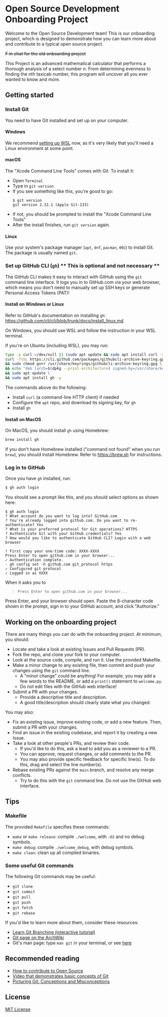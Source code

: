 # Open Source Development Onboarding Project <!-- omit in toc -->

Welcome to the Open Source Development team! This is our onboarding project, which is designed to demonstrate how you can learn more about and contribute to a typical open source project.

~~F in chat for the old onboarding project~~

This Project is an advanced mathematical calculator that performs a thorough analysis of a select number *n*. From determining evenness to finding the *n*th taxicab number, this program will uncover all you ever wanted to know and more.

## Getting started

### Install Git

You need to have Git installed and set up on your computer.

#### Windows

We recommend [setting up WSL](https://eecs280staff.github.io/p1-stats/setup_wsl.html) now, as it's very likely that you'll need a Linux environment at some point.

#### macOS

The "Xcode Command Line Tools" comes with Git. To install it:

- Open `Terminal`
- Type in `git version`
- If you see something like this, you're good to go:
  ```shell
  $ git version
  git version 2.32.1 (Apple Git-133)
  ```
- If not, you should be prompted to install the "Xcode Command Line Tools"
- After the install finishes, run `git version` again.

#### Linux

Use your system's package manager (`apt`, `dnf`, `pacman`, etc) to install Git. The package is usually named `git`.

### Set up GitHub CLI (`gh`) ** This is optional and not necessary **

The GitHub CLI makes it easy to interact with GitHub using the `git` command line interface. It logs you in to GitHub.com via your web browser, which means you don't need to manually set up SSH keys or generate Personal Access Tokens (PAT)!

#### Install on Windows or Linux

Refer to GitHub's documentation on installing `gh`: <https://github.com/cli/cli/blob/trunk/docs/install_linux.md>

On Windows, you should use WSL and follow the instruction in your WSL terminal. 

If you're on Ubuntu (including WSL), you may run:

```sh
type -p curl >/dev/null || (sudo apt update && sudo apt install curl -y)
curl -fsSL https://cli.github.com/packages/githubcli-archive-keyring.gpg | sudo dd of=/usr/share/keyrings/githubcli-archive-keyring.gpg \
&& sudo chmod go+r /usr/share/keyrings/githubcli-archive-keyring.gpg \
&& echo "deb [arch=$(dpkg --print-architecture) signed-by=/usr/share/keyrings/githubcli-archive-keyring.gpg] https://cli.github.com/packages stable main" | sudo tee /etc/apt/sources.list.d/github-cli.list > /dev/null \
&& sudo apt update \
&& sudo apt install gh -y
```

The commands above do the following:

- Install `curl` (a command-line HTTP client) if needed
- Configure the `apt` repo, and download its signing key, for `gh`
- Install `gh`


#### Install on MacOS

On MacOS, you should install `gh` using Homebrew:

```sh
brew install gh
```

If you don't have Homebrew installed ("command not found" when you run `brew`), you should install Homebrew. Refer to <https://brew.sh> for instructions.

### Log in to GitHub

Once you have `gh` installed, run:

```sh
$ gh auth login
```

You should see a prompt like this, and you should select options as shown here:

```console
$ gh auth login
? What account do you want to log into? GitHub.com
? You're already logged into github.com. Do you want to re-authenticate? Yes
? What is your preferred protocol for Git operations? HTTPS
? Authenticate Git with your GitHub credentials? Yes
? How would you like to authenticate GitHub CLI? Login with a web browser

! First copy your one-time code: XXXX-XXXX
Press Enter to open github.com in your browser...
✓ Authentication complete.
- gh config set -h github.com git_protocol https
✓ Configured git protocol
✓ Logged in as XXXX
```

When it asks you to

> `Press Enter to open github.com in your browser...`

Press Enter, and your browser should open. Paste the 8-character code shown in the prompt, sign in to your GitHub account, and click "Authorize."

## Working on the onboarding project

There are many things you can do with the onboarding project. At minimum, you should:

- Locate and take a look at existing Issues and Pull Requests (PR).
- Fork the repo, and clone your fork to your computer.
- Look at the source code, compile, and run it. Use the provided Makefile.
- Make a minor change to any existing file, then commit and push your changes using the `git` command line.
  - A "minor change" could be anything! For example, you may add a few words to the README, or add a `print()` statement to `welcome.py`.
  - Do not edit files with the GitHub web interface!
- Submit a PR with your changes.
  - Provide a descriptive title and description.
  - A good title/description should clearly state what you changed.

You may also:

- Fix an existing issue, improve existing code, or add a new feature. Then, submit a PR with your changes.
- Find an issue in the existing codebase, and report it by creating a new Issue.
- Take a look at other people's PRs, and review their code.
  - If you'd like to do this, ask a lead to add you as a reviewer to a PR.
  - You can approve, request changes, or add comments to the PR.
  - You may also provide specific feedback for specific line(s). To do this, drag and select the line number(s).
- Rebase existing PRs against the `main` branch, and resolve any merge conflicts.
  - Try to do this with the `git` command line. Do not use the GitHub web interface.

## Tips

### Makefile

The provided `Makefile` specifies these commands:

- `make` or `make release`: compile `./welcome`, with `-O2` and no debug symbols.
- `make debug`: compile `./welcome_debug`, with debug symbols.
- `make clean`: clean up all compiled binaries.

### Some useful Git commands

The following Git commands may be useful:

- `git clone`
- `git commit`
- `git pull`
- `git push`
- `git fetch`
- `git rebase`

If you'd like to learn more about them, consider these resources:

- [Learn Git Branching (interactive tutorial)](https://learngitbranching.js.org/)
- [Git page on the ArchWiki](https://wiki.archlinux.org/title/git)
- Git's man page: type `man git` in your terminal, or see [here](https://man.archlinux.org/man/git.1)

## Recommended reading

- [How to contribute to Open Source](https://opensource.guide/how-to-contribute/)
- [Video that demonstrates basic concepts of Git](https://www.youtube.com/watch?v=S9Do2p4PwtE)
- [Picturing Git: Conceptions and Misconceptions](https://www.biteinteractive.com/picturing-git-conceptions-and-misconceptions/)

## License

[MIT License](LICENSE)

